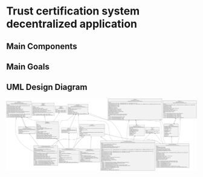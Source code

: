# Trust certification system decentralized application

## Main Components

## Main Goals

## UML Design Diagram

<img width="auto" src="./contracts_uml_diagram.svg" />
